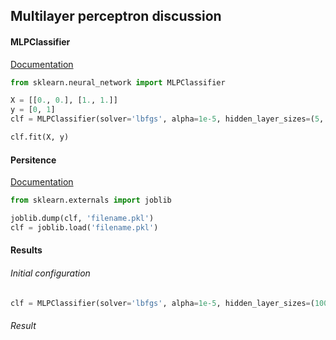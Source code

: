 ## Multilayer perceptron discussion

#### MLPClassifier

[Documentation](http://scikit-learn.org/stable/modules/generated/sklearn.neural_network.MLPClassifier.html#sklearn.neural_network.MLPClassifier)

```python
from sklearn.neural_network import MLPClassifier

X = [[0., 0.], [1., 1.]]
y = [0, 1]
clf = MLPClassifier(solver='lbfgs', alpha=1e-5, hidden_layer_sizes=(5, 2), random_state=1)

clf.fit(X, y)
```

#### Persitence

[Documentation](http://scikit-learn.org/stable/modules/model_persistence.html)

```python
from sklearn.externals import joblib

joblib.dump(clf, 'filename.pkl')
clf = joblib.load('filename.pkl')
```

#### Results

###### Initial configuration
```python
clf = MLPClassifier(solver='lbfgs', alpha=1e-5, hidden_layer_sizes=(100, 75, 50), random_state=1)
```

###### Result
